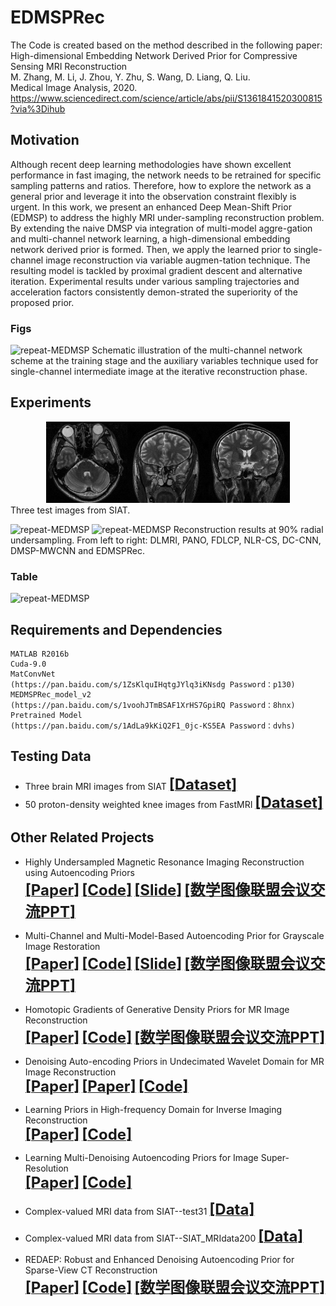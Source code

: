 # EDMSPRec 
The Code is created based on the method described in the following paper:        
High-dimensional Embedding Network Derived Prior for Compressive Sensing MRI Reconstruction    
M. Zhang, M. Li, J. Zhou, Y. Zhu, S. Wang, D. Liang, Q. Liu.        
Medical Image Analysis, 2020.      
https://www.sciencedirect.com/science/article/abs/pii/S1361841520300815?via%3Dihub    
## Motivation
Although recent deep learning methodologies have shown excellent performance in fast imaging, the network needs to be retrained for specific sampling patterns and ratios. Therefore, how to explore the network as a general prior and leverage it into the observation constraint flexibly is urgent. In this work, we present an enhanced Deep Mean-Shift Prior (EDMSP) to address the highly MRI under-sampling reconstruction problem. By extending the naive DMSP via integration of multi-model aggre-gation and multi-channel network learning, a high-dimensional embedding network derived prior is formed. Then, we apply the learned prior to single-channel image reconstruction via variable augmen-tation technique. The resulting model is tackled by proximal gradient descent and alternative iteration. Experimental results under various sampling trajectories and acceleration factors consistently demon-strated the superiority of the proposed prior.
### Figs
![repeat-MEDMSP](https://github.com/yqx7150/MEDMSP/blob/master/Figs/Fig1.png)
Schematic illustration of the multi-channel network scheme at the training stage and the auxiliary variables technique used for single-channel intermediate image at the iterative reconstruction phase.

## Experiments   
<div align=center><img width="390" height="130" src="./SIATdata_Test123/SIAT_testdata.png"/></div>    
Three test images from SIAT.    

![repeat-MEDMSP](https://github.com/yqx7150/MEDMSP/blob/master/Figs/Fig2.png)
![repeat-MEDMSP](https://github.com/yqx7150/MEDMSP/blob/master/Figs/Fig3.png)
Reconstruction results at 90% radial undersampling. From left to right: DLMRI, PANO, FDLCP, NLR-CS, DC-CNN, DMSP-MWCNN and EDMSPRec.
### Table
![repeat-MEDMSP](https://github.com/yqx7150/MEDMSP/blob/master/Figs/Table1.png)
## Requirements and Dependencies
    MATLAB R2016b
    Cuda-9.0
    MatConvNet
    (https://pan.baidu.com/s/1ZsKlquIHqtgJYlq3iKNsdg Password：p130)
    MEDMSPRec_model_v2
    (https://pan.baidu.com/s/1voohJTmBSAF1XrHS7GpiRQ Password：8hnx)
    Pretrained Model
    (https://pan.baidu.com/s/1AdLa9kKiQ2F1_0jc-KS5EA Password：dvhs)
 

## Testing Data
  * Three brain MRI images from SIAT [<font size=5>**[Dataset]**</font>](https://github.com/yqx7150/EDMSPRec/tree/master/SIATdata_Test123)       
  * 50 proton-density weighted knee images from FastMRI [<font size=5>**[Dataset]**</font>](https://github.com/yqx7150/EDMSPRec/tree/master/fastMRIdata_50_testing)   


## Other Related Projects
  * Highly Undersampled Magnetic Resonance Imaging Reconstruction using Autoencoding Priors  
[<font size=5>**[Paper]**</font>](https://cardiacmr.hms.harvard.edu/files/cardiacmr/files/liu2019.pdf)  [<font size=5>**[Code]**</font>](https://github.com/yqx7150/EDAEPRec)   [<font size=5>**[Slide]**</font>](https://github.com/yqx7150/EDAEPRec/tree/master/Slide) [<font size=5>**[数学图像联盟会议交流PPT]**</font>](https://github.com/yqx7150/EDAEPRec/tree/master/Slide)

  * Multi-Channel and Multi-Model-Based Autoencoding Prior for Grayscale Image Restoration  
[<font size=5>**[Paper]**</font>](https://ieeexplore.ieee.org/stamp/stamp.jsp?tp=&arnumber=8782831)   [<font size=5>**[Code]**</font>](https://github.com/yqx7150/MEDAEP)   [<font size=5>**[Slide]**</font>](https://github.com/yqx7150/EDAEPRec/tree/master/Slide) [<font size=5>**[数学图像联盟会议交流PPT]**</font>](https://github.com/yqx7150/EDAEPRec/tree/master/Slide)

  * Homotopic Gradients of Generative Density Priors for MR Image Reconstruction  
 [<font size=5>**[Paper]**</font>](https://ieeexplore.ieee.org/abstract/document/9435335)   [<font size=5>**[Code]**</font>](https://github.com/yqx7150/HGGDP)   [<font size=5>**[数学图像联盟会议交流PPT]**</font>](https://github.com/yqx7150/EDAEPRec/tree/master/Slide)
 
  * Denoising Auto-encoding Priors in Undecimated Wavelet Domain for MR Image Reconstruction  
 [<font size=5>**[Paper]**</font>](https://www.sciencedirect.com/science/article/pii/S0925231221000990) [<font size=5>**[Paper]**</font>](https://arxiv.org/ftp/arxiv/papers/1909/1909.01108.pdf)    [<font size=5>**[Code]**</font>](https://github.com/yqx7150/WDAEPRec)

  * Learning Priors in High-frequency Domain for Inverse Imaging Reconstruction  
[<font size=5>**[Paper]**</font>](https://arxiv.org/ftp/arxiv/papers/1910/1910.11148.pdf)   [<font size=5>**[Code]**</font>](https://github.com/yqx7150/HFDAEP)

  * Learning Multi-Denoising Autoencoding Priors for Image Super-Resolution  
[<font size=5>**[Paper]**</font>](https://www.sciencedirect.com/science/article/pii/S1047320318302700)   [<font size=5>**[Code]**</font>](https://github.com/yqx7150/MDAEP-SR)

  * Complex-valued MRI data from SIAT--test31 [<font size=5>**[Data]**</font>](https://github.com/yqx7150/EDAEPRec/tree/master/test_data_31)

  * Complex-valued MRI data from SIAT--SIAT_MRIdata200 [<font size=5>**[Data]**</font>](https://github.com/yqx7150/SIAT_MRIdata200)

  * REDAEP: Robust and Enhanced Denoising Autoencoding Prior for Sparse-View CT Reconstruction  
[<font size=5>**[Paper]**</font>](https://ieeexplore.ieee.org/document/9076295)   [<font size=5>**[Code]**</font>](https://github.com/yqx7150/REDAEP)  [<font size=5>**[数学图像联盟会议交流PPT]**</font>](https://github.com/yqx7150/EDAEPRec/tree/master/Slide)
